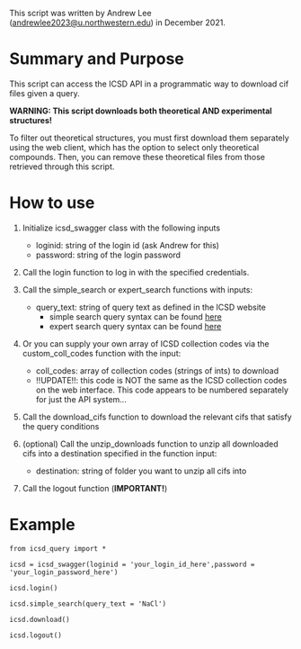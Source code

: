 This script was written by Andrew Lee (andrewlee2023@u.northwestern.edu) in December 2021.

# Summary and Purpose

This script can access the ICSD API in a programmatic way to download cif files given a query.

**WARNING: This script downloads both theoretical AND experimental structures!**

To filter out theoretical structures, you must first download them separately using the web client, which has the option to select only theoretical compounds. Then, you can remove these theoretical files from those retrieved through this script.


# How to use

1. Initialize icsd_swagger class with the following inputs
    - loginid: string of the login id (ask Andrew for this)
    - password: string of the login password


2. Call the login function to log in with the specified credentials.

3. Call the simple_search or expert_search functions with inputs:
    - query_text: string of query text as defined in the ICSD website
        - simple search query syntax can be found [here](https://icsd.fiz-karlsruhe.de/resources/content/help/ICSD_Help.pdf#page=9)
        - expert search query syntax can be found [here](https://icsd.fiz-karlsruhe.de/search/expertSearch.xhtml)

4. Or you can supply your own array of ICSD collection codes via the custom_coll_codes function with the input:
    - coll_codes: array of collection codes (strings of ints) to download
    - !!UPDATE!!: this code is NOT the same as the ICSD collection codes on the web interface. This code appears to be numbered separately for just the API system...

5. Call the download_cifs function to download the relevant cifs that satisfy the query conditions

6. (optional) Call the unzip_downloads function to unzip all downloaded cifs into a destination specified in the function input:
    - destination: string of folder you want to unzip all cifs into
        
7. Call the logout function (**IMPORTANT!**)


# Example

```
from icsd_query import *

icsd = icsd_swagger(loginid = 'your_login_id_here',password = 'your_login_password_here')

icsd.login()

icsd.simple_search(query_text = 'NaCl')

icsd.download()

icsd.logout()

```
